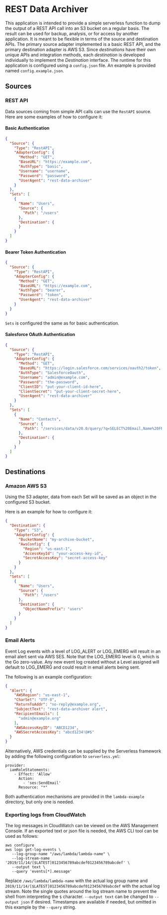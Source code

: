 # REST Data Archiver
This application is intended to provide a simple serverless function to dump the output of a REST API call into an S3 bucket on a regular basis. The result can be used for backup, analysis, or for access by another application. It is meant to be flexible in terms of the source and destination APIs. The primary source adapter implemented is a basic REST API, and the primary destination adapter is AWS S3. Since _destinations_ have their own unique APIs and integration methods, each _destination_ is developed individually to implement the _Destination_ interface. The runtime for this application is configured using a `config.json` file. An example is provided named 
`config.example.json`.

## Sources

### REST API
Data sources coming from simple API calls can use the `RestAPI` source. Here are some examples of how to configure it:

#### Basic Authentication
```json
{
  "Source": {
    "Type": "RestAPI",
    "AdapterConfig": {
      "Method": "GET",
      "BaseURL": "https://example.com",
      "AuthType": "basic",
      "Username": "username",
      "Password": "password",
      "UserAgent": "rest-data-archiver"
    }
  },
  "Sets": [
    {
      "Name": "Users",
      "Source": {
        "Path": "/users"
      },
      "Destination": {
      }
    }
  ]
}
```

#### Bearer Token Authentication
```json
{
  "Source": {
    "Type": "RestAPI",
    "AdapterConfig": {
      "Method": "GET",
      "BaseURL": "https://example.com",
      "AuthType": "bearer",
      "Password": "token",
      "UserAgent": "rest-data-archiver"
    }
  }
}
```
`Sets` is configured the same as for basic authentication.

#### Salesforce OAuth Authentication
```json
{
  "Source": {
    "Type": "RestAPI",
    "AdapterConfig": {
      "Method": "GET",
      "BaseURL": "https://login.salesforce.com/services/oauth2/token",
      "AuthType": "SalesforceOauth",
      "Username": "admin@example.com",
      "Password": "the-password",
      "ClientID": "put-your-client-id-here",
      "ClientSecret": "put-your-client-secret-here",
      "UserAgent": "rest-data-archiver"
    }
  },
  "Sets": [
    {
      "Name": "Contacts",
      "Source": {
        "Path": "/services/data/v20.0/query/?q=SELECT%20Email,Name%20FROM%20Contacts"
      },
      "Destination": {
      }
    }
  ]
}
```

## Destinations

### Amazon AWS S3
Using the S3 adapter, data from each Set will be saved as an object in the
configured S3 bucket.

Here is an example for how to configure it:

```json
{
  "Destination": {
    "Type": "S3",
    "AdapterConfig": {
      "BucketName": "my-archive-bucket",
      "AwsConfig": {
        "Region": "us-east-1",
        "AccessKeyId": "your-access-key-id",
        "SecretAccessKey": "secret-access-key"
      }
    }
  },
  "Sets": [
    {
      "Name": "Users",
      "Source": {
        "Path": "/users"
      },
      "Destination": {
        "ObjectNamePrefix": "users"
      }
    }
  ]
}
```

### Email Alerts

Event Log events with a level of LOG_ALERT or LOG_EMERG will result in an email 
alert sent via AWS SES. Note that the LOG_EMERG level is 0, which is the Go
zero-value. Any new event log created without a Level assigned will default to
LOG_EMERG and could result in email alerts being sent. 

The following is an example configuration:

```json
{
  "Alert": {
    "AWSRegion": "us-east-1",
    "CharSet": "UTF-8",
    "ReturnToAddr": "no-reply@example.org",
    "SubjectText": "rest-data-archiver alert",
    "RecipientEmails": [
      "admin@example.org"
    ],
    "AWSAccessKeyID": "ABCD1234",
    "AWSSecretAccessKey": "abcd1234!@#$"
  }
}
```

Alternatively, AWS credentials can be supplied by the Serverless framework by
adding the following configuration to `serverless.yml`:

```
provider:
  iamRoleStatements:
    - Effect: 'Allow'
      Action:
        - 'ses:SendEmail'
      Resource: "*"
```

Both authentication mechanisms are provided in the `lambda-example` directory, 
but only one is needed.

### Exporting logs from CloudWatch

The log messages in CloudWatch can be viewed on the AWS Management Console. If
an exported text or json file is needed, the AWS CLI tool can be used as
follows:

```shell script
aws configure
aws logs get-log-events \
   --log-group-name "/aws/lambda/lambda-name" \
   --log-stream-name '2019/11/14/[$LATEST]0123456789abcdef0123456789abcdef' \
   --output text \
   --query 'events[*].message'
```

Replace `/aws/lambda/lambda-name` with the actual log group name and 
`2019/11/14/[$LATEST]0123456789abcdef0123456789abcdef` with the actual log
stream. Note the single quotes around the log stream name to prevent the shell
from interpreting the `$` character. `--output text` can be changed to 
`--output json` if desired. Timestamps are available if needed, but omitted
in this example by the `--query` string.

